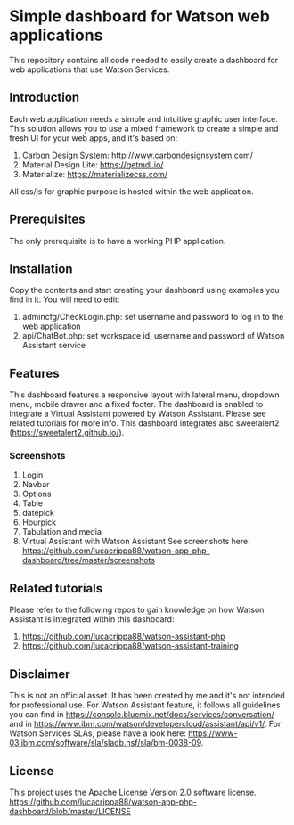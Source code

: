 # Simple dashboard for Watson web applications

This repository contains all code needed to easily create a dashboard for web applications that use Watson Services.

## Introduction

Each web application needs a simple and intuitive graphic user interface. This solution allows you to use a mixed framework to create a simple and fresh UI for your web apps, and it's based on:

1. Carbon Design System: http://www.carbondesignsystem.com/
2. Material Design Lite: https://getmdl.io/
3. Materialize: https://materializecss.com/

All css/js for graphic purpose is hosted within the web application.

## Prerequisites

The only prerequisite is to have a working PHP application.

## Installation

Copy the contents and start creating your dashboard using examples you find in it.
You will need to edit:
1. admincfg/CheckLogin.php: set username and password to log in to the web application
2. api/ChatBot.php: set workspace id, username and password of Watson Assistant service

## Features

This dashboard features a responsive layout with lateral menu, dropdown menu, mobile drawer and a fixed footer. The dashboard is enabled to integrate a Virtual Assistant powered by Watson Assistant. Please see related tutorials for more info. This dashboard integrates also sweetalert2 (https://sweetalert2.github.io/).

### Screenshots

1. Login
2. Navbar
3. Options
4. Table
5. datepick
6. Hourpick
7. Tabulation and media
8. Virtual Assistant with Watson Assistant
See screenshots here: https://github.com/lucacrippa88/watson-app-php-dashboard/tree/master/screenshots

## Related tutorials

Please refer to the following repos to gain knowledge on how Watson Assistant is integrated within this dashboard:

1. https://github.com/lucacrippa88/watson-assistant-php
2. https://github.com/lucacrippa88/watson-assistant-training

## Disclaimer

This is not an official asset. It has been created by me and it's not intended for professional use. For Watson Assistant feature, it follows all guidelines you can find in https://console.bluemix.net/docs/services/conversation/ and in https://www.ibm.com/watson/developercloud/assistant/api/v1/. For Watson Services SLAs, please have a look here: https://www-03.ibm.com/software/sla/sladb.nsf/sla/bm-0038-09.

## License

This project uses the Apache License Version 2.0 software license. https://github.com/lucacrippa88/watson-app-php-dashboard/blob/master/LICENSE
